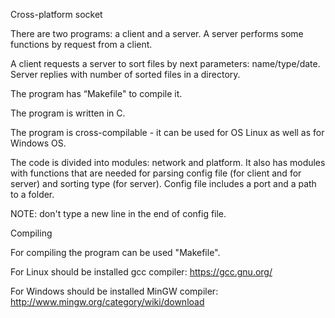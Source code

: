 Cross-platform socket

There are two programs: a client and a server. A server performs
 some functions by request from a client. 
 
 A client requests a server to sort files by next parameters: 
 name/type/date. Server replies with number of sorted files in a directory.
 
The program has “Makefile" to compile it.

The program is written in C.

The program is cross-compilable - it can be used for OS Linux as well as for Windows OS.

The code is divided into modules: network and platform. It also has modules with functions 
that are needed for parsing config file (for client and for server) and sorting type 
(for server). Config file includes a port and a path to a folder.

NOTE: don't type a new line in the end of config file.

Compiling

For compiling the program can be used "Makefile". 

For Linux should be installed gcc compiler: https://gcc.gnu.org/ 

For Windows should be installed MinGW compiler: http://www.mingw.org/category/wiki/download